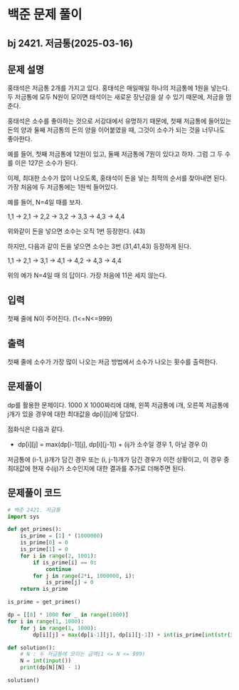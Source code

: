 # 백준 문제 풀이

## bj 2421. 저금통(2025-03-16)

## 문제 설명

홍태석은 저금통 2개를 가지고 있다. 홍태석은 매일매일 하나의 저금통에 1원을 넣는다. 두 저금통에 모두 N원이 모이면 태석이는 새로운 장난감을 살 수 있기 때문에, 저금을 멈춘다.

홍태석은 소수를 좋아하는 것으로 서강대에서 유명하기 때문에, 첫째 저금통에 들어있는 돈의 양과 둘째 저금통의 돈의 양을 이어붙였을 때, 그것이 소수가 되는 것을 너무나도 좋아한다.

예를 들어, 첫째 저금통에 12원이 있고, 둘째 저금통에 7원이 있다고 하자. 그럼 그 두 수를 이은 127은 소수가 된다.

이제, 최대한 소수가 많이 나오도록, 홍태석이 돈을 넣는 최적의 순서를 찾아내면 된다. 가장 처음에 두 저금통에는 1원씩 들어있다.

예를 들어, N=4일 때를 보자.

1,1 → 2,1 → 2,2 → 3,2 → 3,3 → 4,3 → 4,4

위와같이 돈을 넣으면 소수는 오직 1번 등장한다. (43)

하지만, 다음과 같이 돈을 넣으면 소수는 3번 (31,41,43) 등장하게 된다.

1,1 → 2,1 → 3,1 → 4,1 → 4,2 → 4,3 → 4,4

위의 예가 N=4일 때 의 답이다. 가장 처음에 11은 세지 않는다.

## 입력

첫째 줄에 N이 주어진다. (1<=N<=999)

## 출력

첫째 줄에 소수가 가장 많이 나오는 저금 방법에서 소수가 나오는 횟수를 출력한다.

## 문제풀이

dp를 활용한 문제이다. 1000 X 1000짜리에 대해, 왼쪽 저금통에 i개, 오른쪽 저금통에 j개가 있을 경우에 대한 최대값을 dp[i][j]에 담았다.

점화식은 다음과 같다.

- dp[i][j] = max(dp[i-1][j], dp[i][j-1]) + (ij가 소수일 경우 1, 아닐 경우 0)

저금통에 (i-1, j)개가 담긴 경우 또는 (i, j-1)개가 담긴 경우가 이전 상황이고, 이 경우 중 최대값에 현재 수(ij)가 소수인지에 대한 결과를 추가로 더해주면 된다.

## 문제풀이 코드

```python
# 백준 2421. 저금통
import sys

def get_primes():
    is_prime = [1] * (1000000)
    is_prime[0] = 0
    is_prime[1] = 0
    for i in range(2, 1001):
        if is_prime[i] == 0:
            continue
        for j in range(2*i, 1000000, i):
            is_prime[j] = 0
    return is_prime

is_prime = get_primes()

dp = [[0] * 1000 for _ in range(1000)]
for i in range(1, 1000):
    for j in range(1, 1000):
        dp[i][j] = max(dp[i-1][j], dp[i][j-1]) + int(is_prime[int(str(i) + str(j))] == 1)

def solution():
    # N : 두 저금통에 모이는 금액(1 <= N <= 999)
    N = int(input())
    print(dp[N][N] - 1)

solution()
```

```java

```
